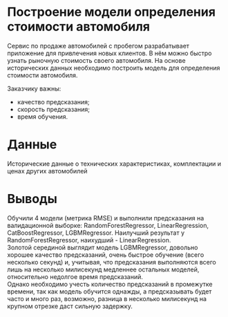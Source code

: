 # Построение модели определения стоимости автомобиля
Сервис по продаже автомобилей с пробегом  разрабатывает приложение для привлечения новых клиентов. В нём можно быстро узнать рыночную стоимость своего автомобиля. На основе исторических данных необходимо построить модель для определения стоимости автомобиля.  

Заказчику важны:
- качество предсказания;
- скорость предсказания;
- время обучения.

# Данные
Исторические данные о технических характеристиках, комплектации и ценах других автомобилей

# Выводы
Обучили 4 модели (метрика RMSE) и выполнили предсказания на валидационной выборке: RandomForestRegressor, LinearRegression, CatBoostRegressor, LGBMRegressor. Наилучший результат у RandomForestRegressor, наихудший - LinearRegression.  
Золотой серединой выглядит модель LGBMRegressor, довольно хорошее качество предсказаний, очень быстрое обучение (всего несколько секунд) и, учитывая, что предсказания выполняются всего лишь на несколько милисекунд медленнее остальных моделей, относительно недолгое время предсказаний.  
Однако необходимо учесть количество предсказаний в промежутке времени, так как модель обучится однажды, а предсказывать будет часто и много раз, возможно, разница в несколько милисекунд на крупном отрезке даст сильную задержку.
